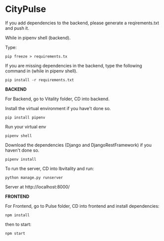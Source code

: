 # CityPulse

If you add dependencies to the backend, please generate a reqirements.txt and push it.

While in pipenv shell (backend).

Type:

~~~
pip freeze > requirements.tx
~~~


If you are missing dependencies in the backend, type the following command in (while in pipenv shell).
~~~
pip install -r requirements.txt
~~~


**BACKEND**

For Backend, go to Vitality folder, CD into backend.

Install the virtual environment if you have't done so.

```
pip install pipenv
```

Run your virtual env

```
pipenv shell
```

Download the dependencies (Django and DjangoRestFramework) if you haven't done so.

```
pipenv install
```

To run the server, CD into lbvitality and run:

```
python manage.py runserver
```

Server at http://localhost:8000/

**FRONTEND**

For Frontend, go to Pulse folder, CD into frontend and install dependencies:

```
npm install
```

then to start:

```
npm start
```






